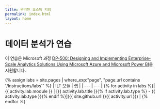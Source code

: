 ```yaml
---
title: 온라인 호스팅 지침
permalink: index.html
layout: home
---
```


# <a name="data-analyst-exercises"></a>데이터 분석가 연습

이 연습은 Microsoft 과정 [DP-500: Designing and Implementing Enterprise-Scale Analytics Solutions Using Microsoft Azure and Microsoft Power BI](https://docs.microsoft.com/training/courses/dp-500t00)을 지원합니다.

{% assign labs = site.pages | where_exp:"page", "page.url contains '/Instructions/labs'" %}
| ILT 모듈 | 랩 |
| --- | --- | 
{% for activity in labs  %}| {{ activity.lab.module }} | [{{ activity.lab.title }}{% if activity.lab.type %} - {{ activity.lab.type }}{% endif %}]({{ site.github.url }}{{ activity.url }}) |
{% endfor %}

<!--

## Demos

{% assign demos = site.pages | where_exp:"page", "page.url contains '/Instructions/Demos'" %}
| Module | Demo |
| --- | --- | 
{% for activity in demos  %}| {{ activity.demo.module }} | [{{ activity.demo.title }}]({{ site.github.url }}{{ activity.url }}) |
{% endfor %}
 
-->
